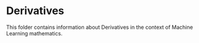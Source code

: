 # Derivatives

This folder contains information about Derivatives in the context of Machine Learning mathematics.